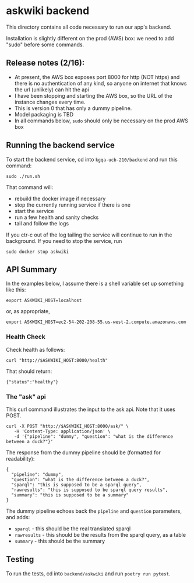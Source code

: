 # askwiki backend

This directory contains all code necessary to run our app's backend.

Installation is slightly different on the prod (AWS) box: we need to add "sudo" before some
commands.

## Release notes (2/16):

* At present, the AWS box exposes port 8000 for http (NOT https) and there is no authentication
of any kind, so anyone on internet that knows the url (unlikely) can hit the api
* I have been stopping and starting the AWS box, so the URL of the instance changes every time.
* This is version 0 that has only a dummy pipeline.
* Model packaging is TBD
* In all commands below, `sudo` should only be necessary on the prod AWS box

## Running the backend service

To start the backend service, cd into `kgqa-ucb-210/backend` and run this command:
```
sudo ./run.sh
```
That command will:
* rebuild the docker image if necessary
* stop the currently running service if there is one
* start the service
* run a few health and sanity checks
* tail and follow the logs

If you ctr-c out of the log tailing
the service will continue to run in the background. If you need to stop the service, run
```
sudo docker stop askwiki
```

## API Summary

In the examples below, I assume there is a shell variable set up something like this:
```
export ASKWIKI_HOST=localhost
```
or, as appropriate,
```
export ASKWIKI_HOST=ec2-54-202-208-55.us-west-2.compute.amazonaws.com
```

### Health Check

Check health as follows:
```
curl "http://$ASKWIKI_HOST:8000/health"
```
That should return:
```
{"status":"healthy"}
```

### The "ask" api

This curl command illustrates the input to the ask api. Note that it uses POST.

```
curl -X POST "http://$ASKWIKI_HOST:8000/ask/" \
   -H 'Content-Type: application/json' \
   -d '{"pipeline": "dummy", "question": "what is the difference between a duck?"}'
```
The response from the dummy pipeline should be (formatted for readability):
```
{
  "pipeline": "dummy",
  "question": "what is the difference between a duck?",
  "sparql": "this is supposed to be a sparql query",
  "rawresults": "this is supposed to be sparql query results",
  "summary": "this is supposed to be a summary"
}
```

The dummy pipeline echoes back the `pipeline` and `question` parameters, and adds:
* `sparql` - this should be the real translated sparql
* `rawresults` - this should be the results from the sparql query, as a table
* `summary` - this should be the summary

## Testing


To run the tests, cd into `backend/askwiki` and run `poetry run pytest`.
